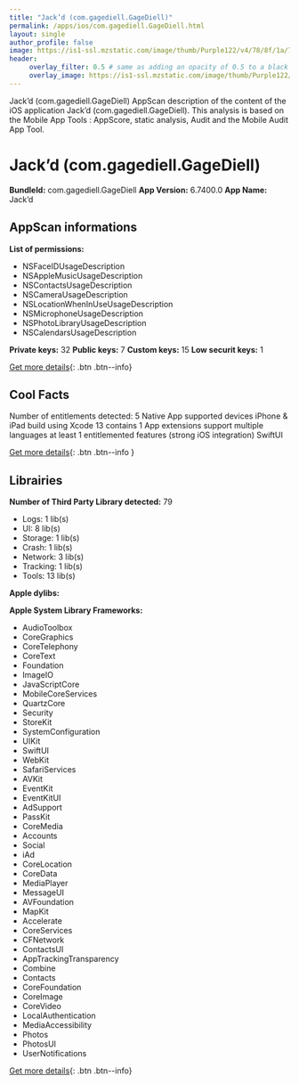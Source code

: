```yaml
---
title: "Jack’d (com.gagediell.GageDiell)"
permalink: /apps/ios/com.gagediell.GageDiell.html
layout: single
author_profile: false
image: https://is1-ssl.mzstatic.com/image/thumb/Purple122/v4/78/8f/1a/788f1a88-f785-1ace-fa13-cff86f7d0418/JackdAppIcon-0-1x_U007emarketing-0-7-0-85-220.png/512x512bb.jpg
header: 
     overlay_filter: 0.5 # same as adding an opacity of 0.5 to a black background
     overlay_image: https://is1-ssl.mzstatic.com/image/thumb/Purple122/v4/78/8f/1a/788f1a88-f785-1ace-fa13-cff86f7d0418/JackdAppIcon-0-1x_U007emarketing-0-7-0-85-220.png/512x512bb.jpg
---
```

Jack’d (com.gagediell.GageDiell) AppScan description of the content of the iOS application Jack’d (com.gagediell.GageDiell). This analysis is based on the Mobile App Tools : AppScore, static analysis, Audit and the Mobile Audit App Tool.

# Jack’d (com.gagediell.GageDiell)

**BundleId:** com.gagediell.GageDiell
**App Version:** 6.7400.0
**App Name:** Jack’d


## AppScan informations 

**List of permissions:** 
- NSFaceIDUsageDescription
- NSAppleMusicUsageDescription
- NSContactsUsageDescription
- NSCameraUsageDescription
- NSLocationWhenInUseUsageDescription
- NSMicrophoneUsageDescription
- NSPhotoLibraryUsageDescription
- NSCalendarsUsageDescription
  
  
**Private keys:** 32
**Public keys:** 7
**Custom keys:** 15
**Low securit keys:** 1
  
[Get more details](/pricing.html){: .btn .btn--info}

## Cool Facts

Number of entitlements detected: 5
Native App
supported devices iPhone & iPad
build using Xcode 13
contains 1 App extensions
support multiple languages
at least 1 entitlemented features (strong iOS integration)
SwiftUI
  
[Get more details](/pricing.html){: .btn .btn--info }

## Librairies 
**Number of Third Party Library detected:** 79
- Logs: 1 lib(s)
- UI: 8 lib(s)
- Storage: 1 lib(s)
- Crash: 1 lib(s)
- Network: 3 lib(s)
- Tracking: 1 lib(s)
- Tools: 13 lib(s)


**Apple dylibs:**


**Apple System Library Frameworks:**
- AudioToolbox
- CoreGraphics
- CoreTelephony
- CoreText
- Foundation
- ImageIO
- JavaScriptCore
- MobileCoreServices
- QuartzCore
- Security
- StoreKit
- SystemConfiguration
- UIKit
- SwiftUI
- WebKit
- SafariServices
- AVKit
- EventKit
- EventKitUI
- AdSupport
- PassKit
- CoreMedia
- Accounts
- Social
- iAd
- CoreLocation
- CoreData
- MediaPlayer
- MessageUI
- AVFoundation
- MapKit
- Accelerate
- CoreServices
- CFNetwork
- ContactsUI
- AppTrackingTransparency
- Combine
- Contacts
- CoreFoundation
- CoreImage
- CoreVideo
- LocalAuthentication
- MediaAccessibility
- Photos
- PhotosUI
- UserNotifications


  
[Get more details](/pricing.html){: .btn .btn--info}

